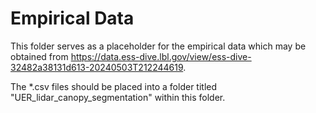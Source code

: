 # Empirical Data
This folder serves as a placeholder for the empirical data which may be obtained from https://data.ess-dive.lbl.gov/view/ess-dive-32482a38131d613-20240503T212244619. 

The *.csv files should be placed into a folder titled "UER_lidar_canopy_segmentation" within this folder. 